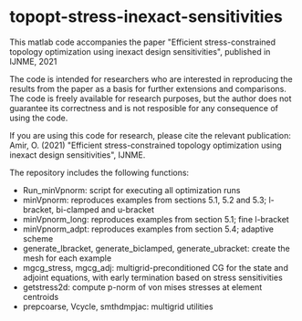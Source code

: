 # topopt-stress-inexact-sensitivities
This matlab code accompanies the paper "Efficient stress-constrained topology optimization using inexact design sensitivities", published in IJNME, 2021

The code is intended for researchers who are interested in reproducing the results from the paper as a basis for further extensions and comparisons.
The code is freely available for research purposes, but the author does not guarantee its correctness and is not resposible for any consequence of using the code.

If you are using this code for research, please cite the relevant publication:
Amir, O. (2021) "Efficient stress-constrained topology optimization using inexact design sensitivities", IJNME.

The repository includes the following functions:

* Run_minVpnorm: script for executing all optimization runs
* minVpnorm: reproduces examples from sections 5.1, 5.2 and 5.3; l-bracket, bi-clamped and u-bracket
* minVpnorm_long: reproduces examples from section 5.1; fine l-bracket
* minVpnorm_adpt: reproduces examples from section 5.4; adaptive scheme
* generate_lbracket, generate_biclamped, generate_ubracket: create the mesh for each example
* mgcg_stress, mgcg_adj: multigrid-preconditioned CG for the state and adjoint equations, with early termination based on stress sensitivities
* getstress2d: compute p-norm of von mises stresses at element centroids
* prepcoarse, Vcycle, smthdmpjac: multigrid utilities
